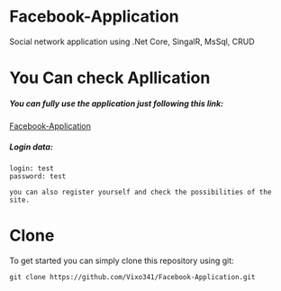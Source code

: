 # Facebook-Application
Social network application using .Net Core, SingalR, MsSql, CRUD


# You Can check Apllication
##### You can fully use the application just following  this link:
[Facebook-Application](http://vixo341-001-site1.atempurl.com/)

##### Login data:
```
login: test
password: test

you can also register yourself and check the possibilities of the site.
```



# Clone
To get started you can simply clone this repository using git:

```
git clone https://github.com/Vixo341/Facebook-Application.git
```


